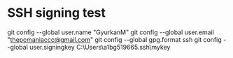 # SSH signing test
git config --global user.name "GyurkanM"
git config --global user.email "thepcmaniaccc@gmail.com"
git config --global gpg.format ssh
git config --global user.signingkey C:\Users\a1bg519665\.ssh\mykey